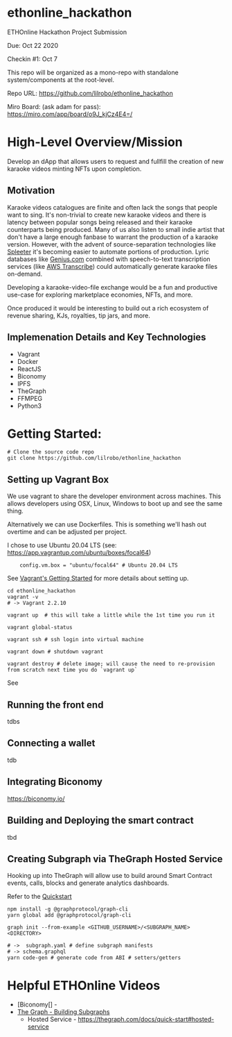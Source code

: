 # ethonline_hackathon
ETHOnline Hackathon Project Submission

Due: Oct 22 2020

Checkin #1: Oct 7

This repo will be organized as a mono-repo with standalone system/components at the root-level.

Repo URL: https://github.com/lilrobo/ethonline_hackathon

Miro Board: (ask adam for pass): https://miro.com/app/board/o9J_kjCz4E4=/

# High-Level Overview/Mission

Develop an dApp that allows users to request and fullfill the creation of new karaoke videos minting NFTs upon completion.

## Motivation

Karaoke videos catalogues are finite and often lack the songs that people want to sing. It's non-trivial to create new karaoke videos and there is latency between popular songs being released and their karaoke counterparts being produced. Many of us also listen to small indie artist that don't have a large enough fanbase to warrant the production of a karaoke version. However, with the advent of source-separation technologies like [Spleeter](https://deezer.io/releasing-spleeter-deezer-r-d-source-separation-engine-2b88985e797e?gi=de7675a0a6bd) it's becoming easier to automate portions of production. Lyric databases like [Genius.com](https://genius.com/) combined with speech-to-text transcription services (like [AWS Transcribe](https://aws.amazon.com/transcribe/)) could automatically generate karaoke files on-demand.

Developing a karaoke-video-file exchange would be a fun and productive use-case for exploring marketplace economies, NFTs, and more.

Once produced it would be interesting to build out a rich ecosystem of revenue sharing, KJs, royalties, tip jars, and more.


## Implemenation Details and Key Technologies

* Vagrant
* Docker
* ReactJS
* Biconomy
* IPFS
* TheGraph
* FFMPEG
* Python3


# Getting Started:

```shell
# Clone the source code repo
git clone https://github.com/lilrobo/ethonline_hackathon

```

## Setting up Vagrant Box

We use vagrant to share the developer environment across machines. This allows developers using OSX, Linux, Windows to boot up and see the same thing.

Alternatively we can use Dockerfiles. This is something we'll hash out overtime and can be adjusted per project.

I chose to use Ubuntu 20.04 LTS (see: https://app.vagrantup.com/ubuntu/boxes/focal64)

```shell
    config.vm.box = "ubuntu/focal64" # Ubuntu 20.04 LTS
```

See [Vagrant's Getting Started](https://learn.hashicorp.com/tutorials/vagrant/getting-started-index) for more details about setting up.

```shell
cd ethonline_hackathon
vagrant -v
# -> Vagrant 2.2.10

vagrant up  # this will take a little while the 1st time you run it

vagrant global-status

vagrant ssh # ssh login into virtual machine

vagrant down # shutdown vagrant

vagrant destroy # delete image; will cause the need to re-provision from scratch next time you do `vagrant up`
```


See

## Running the front end

tdbs

## Connecting a wallet

tdb

## Integrating Biconomy

https://biconomy.io/

## Building and Deploying the smart contract

tbd

## Creating Subgraph via TheGraph Hosted Service

Hooking up into TheGraph will allow use to build around Smart Contract events, calls, blocks and generate analytics dashboards.

Refer to the [Quickstart](https://thegraph.com/docs/quick-start#hosted-service)

```shell
npm install -g @graphprotocol/graph-cli
yarn global add @graphprotocol/graph-cli

graph init --from-example <GITHUB_USERNAME>/<SUBGRAPH_NAME> <DIRECTORY>

# ->  subgraph.yaml # define subgraph manifests
# -> schema.graphql
yarn code-gen # generate code from ABI # setters/getters
```


# Helpful ETHOnline Videos
* [Biconomy[] -
* [The Graph - Building Subgraphs](https://www.youtube.com/watch?v=coa0Vw47qNc&feature=youtu.be)
  * Hosted Service - https://thegraph.com/docs/quick-start#hosted-service

